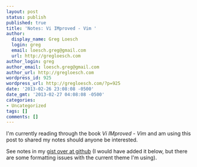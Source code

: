 ```yaml
---
layout: post
status: publish
published: true
title: 'Notes: Vi IMproved - Vim '
author:
  display_name: Greg Loesch
  login: greg
  email: loesch.greg@gmail.com
  url: http://gregloesch.com
author_login: greg
author_email: loesch.greg@gmail.com
author_url: http://gregloesch.com
wordpress_id: 925
wordpress_url: http://gregloesch.com/?p=925
date: '2013-02-26 23:08:08 -0500'
date_gmt: '2013-02-27 04:08:08 -0500'
categories:
- Uncategorized
tags: []
comments: []
---
```

<p>I'm currently reading through the book <em>Vi IMproved - Vim </em>and am using this post to shared my notes should anyone be interested.</p>
<p>See notes in my <a href="https://gist.github.com/loeschg/5044927">gist over at github</a> (I would have added it below, but there are some formatting issues with the current theme I'm using).</p>
